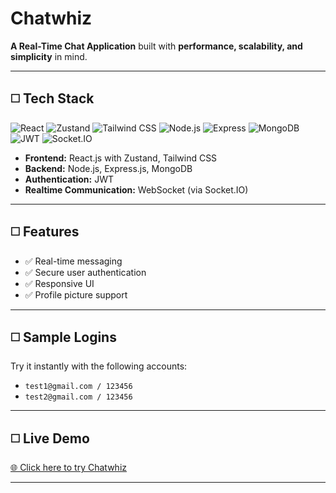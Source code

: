 # Chatwhiz 
**A Real-Time Chat Application** built with **performance, scalability, and simplicity** in mind.

---

## ◻️ Tech Stack
![React](https://img.shields.io/badge/React-20232A?style=for-the-badge&logo=react&logoColor=61DAFB)
![Zustand](https://img.shields.io/badge/Zustand-000?style=for-the-badge)
![Tailwind CSS](https://img.shields.io/badge/Tailwind_CSS-38B2AC?style=for-the-badge&logo=tailwind-css&logoColor=white)
![Node.js](https://img.shields.io/badge/Node.js-339933?style=for-the-badge&logo=nodedotjs&logoColor=white)
![Express](https://img.shields.io/badge/Express.js-000?style=for-the-badge)
![MongoDB](https://img.shields.io/badge/MongoDB-47A248?style=for-the-badge&logo=mongodb&logoColor=white)
![JWT](https://img.shields.io/badge/JWT-000?style=for-the-badge)
![Socket.IO](https://img.shields.io/badge/Socket.IO-010101?style=for-the-badge&logo=socket.io&logoColor=white)

- **Frontend:** React.js with Zustand, Tailwind CSS  
- **Backend:** Node.js, Express.js, MongoDB  
- **Authentication:** JWT  
- **Realtime Communication:** WebSocket (via Socket.IO)  
---

## ◻️ Features
- ✅ Real-time messaging  
- ✅ Secure user authentication  
- ✅ Responsive UI  
- ✅ Profile picture support  

---

## ◻️ Sample Logins
Try it instantly with the following accounts:  
- `test1@gmail.com / 123456`  
- `test2@gmail.com / 123456`  

---

## ◻️ Live Demo
[🌐 Click here to try Chatwhiz](https://chatwhiz-kpvi.onrender.com/)

---

